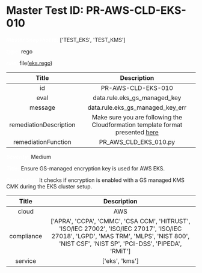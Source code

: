 



# Master Test ID: PR-AWS-CLD-EKS-010


***<font color="white">Master Snapshot Id:</font>*** ['TEST_EKS', 'TEST_KMS']

***<font color="white">type:</font>*** rego

***<font color="white">rule:</font>*** file([eks.rego])  
  
  
  
  

|Title|Description|
| :---: | :---: |
|id|PR-AWS-CLD-EKS-010|
|eval|data.rule.eks_gs_managed_key|
|message|data.rule.eks_gs_managed_key_err|
|remediationDescription|Make sure you are following the Cloudformation template format presented <a href='https://boto3.amazonaws.com/v1/documentation/api/latest/reference/services/eks.html#EKS.Client.describe_cluster' target='_blank'>here</a>|
|remediationFunction|PR_AWS_CLD_EKS_010.py|


***<font color="white">Severity:</font>*** Medium

***<font color="white">Title:</font>*** Ensure GS-managed encryption key is used for AWS EKS.

***<font color="white">Description:</font>*** It checks if encryption is enabled with a GS managed KMS CMK during the EKS cluster setup.  
  
  

|Title|Description|
| :---: | :---: |
|cloud|AWS|
|compliance|['APRA', 'CCPA', 'CMMC', 'CSA CCM', 'HITRUST', 'ISO/IEC 27002', 'ISO/IEC 27017', 'ISO/IEC 27018', 'LGPD', 'MAS TRM', 'MLPS', 'NIST 800', 'NIST CSF', 'NIST SP', 'PCI-DSS', 'PIPEDA', 'RMiT']|
|service|['eks', 'kms']|



[eks.rego]: https://github.com/prancer-io/prancer-compliance-test/tree/master/aws/cloud/eks.rego

